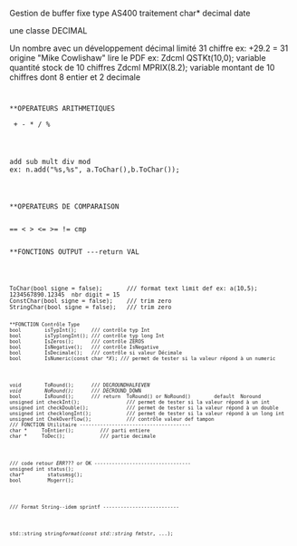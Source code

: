 Gestion de buffer fixe type AS400 traitement char* decimal date

une classe DECIMAL

Un nombre avec un développement décimal limité 31 chiffre ex: +29.2 = 31
origine "Mike Cowlishaw" lire le PDF
ex: Zdcml QSTKt(10,0); variable quantité stock de 10 chiffres
Zdcml MPRIX(8.2); variable montant de 10 chiffres dont 8 entier et 2 decimale

<p><pre><code>
<p>**OPERATEURS ARITHMETIQUES <br>
 + - * / %</p>

<p>add sub mult div mod 
ex: n.add("%s,%s", a.ToChar(),b.ToChar());</p>

<p>**OPERATEURS DE COMPARAISON</p>
== &lt; > &lt;= >= != cmp

<p>**FONCTIONS OUTPUT ---return VAL</p>

<p><pre><code>ToChar(bool signe = false);       /// format text limit def ex: a(10,5); 1234567890.12345  nbr digit = 15
ConstChar(bool signe = false);    /// trim zero
StringChar(bool signe = false);   /// trim zero
<pre><code>
**FONCTION Contrôle Type 
bool        isTypInt();     /// contrôle typ Int
bool        isTyplongInt(); /// contrôle typ long Int
bool        IsZeros();      /// contrôle ZEROS
bool        IsNegative();   /// contrôle IsNegative
bool        IsDecimale();   /// contrôle si valeur Décimale
bool        IsNumeric(const char *<em>X</em>); /// permet de tester si la valeur répond à un numeric</p>

<p>void        ToRound();      /// DEC<em>ROUND</em>HALF<em>EVEN
void        NoRound();      /// DEC</em>ROUND_DOWN
bool        IsRound();      /// return  ToRound() or NoRound()        default  Noround
unsigned int checkInt();                /// permet de tester si la valeur répond à un int
unsigned int checkDouble();             /// permet de tester si la valeur répond à un double
unsigned int checklongInt();            /// permet de tester si la valeur répond à un long int
unsigned int ChekOverflow();            /// contrôle valeur def tampon
/// FONCTION Utilitaire --------------------------------------
char *     ToEntier();         /// parti entiere
char *     ToDec();            /// partie decimale</p>

<p>/// code retour <em>ERR</em>??? or OK ---------------------------------
unsigned int status();
char*        statusmsg();
bool         Msgerr();</p>

<p>/// Format String--idem sprintf --------------------------</p>

<p>std::string string<em>format(const std::string fmt</em>str, ...);</p>

